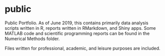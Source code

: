 # public
Public Portfolio.  As of June 2019, this contains primarily data analysis scripts written in R, reports written in RMarkdown, and Shiny apps. Some MATLAB code and scientific programming reports can be found in the Numerical Methods folder.

Files written for professional, academic, and leisure purposes are included.
